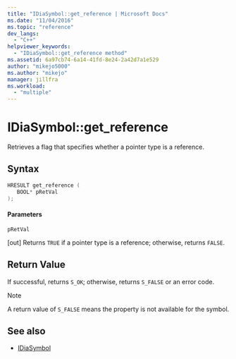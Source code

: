 ```yaml
---
title: "IDiaSymbol::get_reference | Microsoft Docs"
ms.date: "11/04/2016"
ms.topic: "reference"
dev_langs:
  - "C++"
helpviewer_keywords:
  - "IDiaSymbol::get_reference method"
ms.assetid: 6a97cb74-6a14-41fd-8e24-2a42d7a1e529
author: "mikejo5000"
ms.author: "mikejo"
manager: jillfra
ms.workload:
  - "multiple"
---
```

# IDiaSymbol::get_reference
Retrieves a flag that specifies whether a pointer type is a reference.

## Syntax

```C++
HRESULT get_reference ( 
   BOOL* pRetVal
);
```

#### Parameters
 `pRetVal`

[out] Returns `TRUE` if a pointer type is a reference; otherwise, returns `FALSE`.

## Return Value
 If successful, returns `S_OK`; otherwise, returns `S_FALSE` or an error code.

> [!NOTE]
> A return value of `S_FALSE` means the property is not available for the symbol.

## See also
- [IDiaSymbol](../../debugger/debug-interface-access/idiasymbol.md)